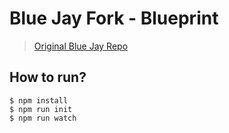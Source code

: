 # Blue Jay Fork - Blueprint
> [Original Blue Jay Repo](https://github.com/blue-jay/blueprint)

##  How to run?
```
$ npm install
$ npm run init
$ npm run watch
```
